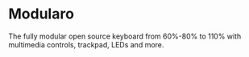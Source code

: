 # Modularo
The fully modular open source keyboard from 60%-80% to 110% with multimedia controls, trackpad, LEDs and more.